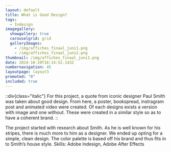 ```yaml
---
layout: default
title: What is Good Design?
tags:
  - Indesign
imagegallery:
  showgallery: true
  carouselgrid: grid
  galleryImages:
    - /img/affiches_finaal_juni1.png
    - /img/affiches_finaal_juni2.png
thumbnail: /img/affiches_finaal_juni1.png
date: 2024-10-20T16:14:52.143Z
numbernavigation: 45
layoutpage: layout3
promoted: "0"
included: true
---
```

::div{class="italic"}
For this project, a quote from iconic designer Paul Smith was taken about good design. From here, a poster, bookspread, instragram post and animated video were created. Of each designs exists a version with image and one without. These were created in a similar style so as to have a coherent brand. 
::

The project started with research about Smith. As he is well known for his stripes, there is much more to him as a designer. We ended up opting for a simple, clean design. The color palette is based off his brand and thus fits in to Smith’s house style. 
Skills: Adobe Indesign, Adobe After Effects